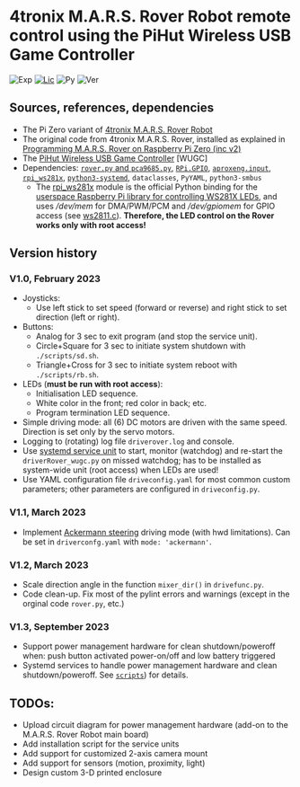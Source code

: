 # 4tronix M.A.R.S. Rover Robot remote control using the PiHut Wireless USB Game Controller

![Exp](https://img.shields.io/badge/Fork-experimental-orange.svg)
[![Lic](https://img.shields.io/badge/License-Apache2.0-green)](http://www.apache.org/licenses/LICENSE-2.0)
![Py](https://img.shields.io/badge/python-3.9+-green)
![Ver](https://img.shields.io/badge/version-1.3-blue)

## Sources, references, dependencies

* The Pi Zero variant of [4tronix M.A.R.S. Rover Robot](https://shop.4tronix.co.uk/products/marsrover?variant=31848857043059)
* The original code from 4tronix M.A.R.S. Rover, installed as explained in [Programming M.A.R.S. Rover on
Raspberry Pi Zero (inc v2)](https://4tronix.co.uk/blog/?p=2409)
* The [PiHut Wireless USB Game Controller](https://thepihut.com/products/raspberry-pi-compatible-wireless-gamepad-controller) [WUGC]
* Dependencies: [`rover.py` and `pca9685.py`](https://4tronix.co.uk/blog/?p=2409), [`RPi.GPIO`](https://pypi.org/project/RPi.GPIO/), [`aproxeng.input`](https://approxeng.github.io/approxeng.input/index.html), [`rpi_ws281x`](https://pypi.org/project/rpi-ws281x/), [`python3-systemd`](https://github.com/systemd/python-systemd), `dataclasses`, `PyYAML`, `python3-smbus`
  - The [rpi_ws281x](https://pypi.org/project/rpi-ws281x/) module is the official Python binding for the [userspace Raspberry Pi library for controlling WS281X LEDs](https://github.com/jgarff/rpi_ws281x), and uses _/dev/mem_ for DMA/PWM/PCM and _/dev/gpiomem_  for GPIO access (see [ws2811.c](https://github.com/jgarff/rpi_ws281x/blob/master/ws2811.c)).  **Therefore, the LED control on the Rover works only with root access!**

## Version history
### V1.0, February 2023
* Joysticks:
  * Use left stick to set speed (forward or reverse) and right stick to set direction (left or right). 
* Buttons:
  * Analog for 3 sec to exit program (and stop the service unit). 
  * Circle+Square for 3 sec to initiate system shutdown with `./scripts/sd.sh`.
  * Triangle+Cross for 3 sec to initiate system reboot with `./scripts/rb.sh`.
* LEDs (**must be run with root access**):
  * Initialisation LED sequence.
  * White color in the front; red color in back; etc.
  * Program termination LED sequence.
* Simple driving mode: all (6) DC motors are driven with the same speed. Direction is set only by the servo motors.
* Logging to (rotating) log file `driverover.log` and console.
* Use [systemd service unit](https://www.freedesktop.org/software/systemd/man/systemd.service.html#) to start, monitor (watchdog) and re-start the `driverRover_wugc.py` on missed watchdog; has to be installed as system-wide unit (root access) when LEDs are used!
* Use YAML configuration file `driveconfig.yaml` for most common custom parameters; other parameters are configured in `driveconfig.py`.

### V1.1, March 2023
* Implement [Ackermann steering](https://en.wikipedia.org/wiki/Ackermann_steering_geometry) driving mode (with hwd limitations). Can be set in `driverconfg.yaml` with `mode: 'ackermann'`.
### V1.2, March 2023
* Scale direction angle in the function `mixer_dir()` in `drivefunc.py`.
* Code clean-up. Fix most of the pylint errors and warnings (except in the orginal code `rover.py`, etc.)
### V1.3, September 2023
* Support power management hardware for clean shutdown/poweroff when: push button activated power-on/off and low battery triggered
* Systemd services to handle power management hardware and clean shutdown/poweroff. See [`scripts`](scripts)) for details.


## TODOs:
* Upload circuit diagram for power management hardware (add-on to the M.A.R.S. Rover Robot main board)
* Add installation script for the service units
* Add support for customized 2-axis camera mount
* Add support for sensors (motion, proximity, light)
* Design custom 3-D printed enclosure




